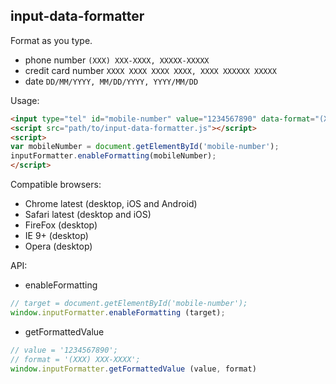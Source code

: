 input-data-formatter
---

Format as you type.

* phone number ```(XXX) XXX-XXXX, XXXXX-XXXXX```
* credit card number ```XXXX XXXX XXXX XXXX, XXXX XXXXXX XXXXX```
* date ```DD/MM/YYYY, MM/DD/YYYY, YYYY/MM/DD```

Usage:

```html
<input type="tel" id="mobile-number" value="1234567890" data-format="(XXX) XXX-XXXX">
<script src="path/to/input-data-formatter.js"></script>
<script>
var mobileNumber = document.getElementById('mobile-number');
inputFormatter.enableFormatting(mobileNumber);
</script>
```

Compatible browsers:

* Chrome latest (desktop, iOS and Android)
* Safari latest (desktop and iOS)
* FireFox (desktop)
* IE 9+ (desktop)
* Opera (desktop)

API:

* enableFormatting
```js
// target = document.getElementById('mobile-number');
window.inputFormatter.enableFormatting (target);
```

* getFormattedValue
```js
// value = '1234567890';
// format = '(XXX) XXX-XXXX';
window.inputFormatter.getFormattedValue (value, format)
```
